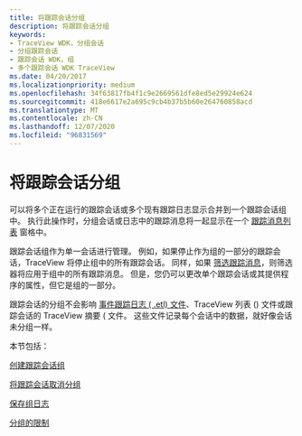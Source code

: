 ```yaml
---
title: 将跟踪会话分组
description: 将跟踪会话分组
keywords:
- TraceView WDK，分组会话
- 分组跟踪会话
- 跟踪会话 WDK，组
- 多个跟踪会话 WDK TraceView
ms.date: 04/20/2017
ms.localizationpriority: medium
ms.openlocfilehash: 34f63817fb4f1c9e2669561dfe8ed5e29924e624
ms.sourcegitcommit: 418e6617e2a695c9cb4b37b5b60e264760858acd
ms.translationtype: MT
ms.contentlocale: zh-CN
ms.lasthandoff: 12/07/2020
ms.locfileid: "96831569"
---
```

# <a name="grouping-trace-sessions"></a>将跟踪会话分组


可以将多个正在运行的跟踪会话或多个现有跟踪日志显示合并到一个跟踪会话组中。 执行此操作时，分组会话或日志中的跟踪消息将一起显示在一个 [跟踪消息列表](trace-message-lists.md) 窗格中。

跟踪会话组作为单一会话进行管理。 例如，如果停止作为组的一部分的跟踪会话，TraceView 将停止组中的所有跟踪会话。 同样，如果 [筛选跟踪消息](filtering-trace-messages.md)，则筛选器将应用于组中的所有跟踪消息。 但是，您仍可以更改单个跟踪会话或其提供程序的属性，但它是组的一部分。

跟踪会话的分组不会影响 [事件跟踪日志 ( .etl) 文件](trace-log.md)、TraceView 列表 () 文件或跟踪会话的 TraceView 摘要 ( 文件。 这些文件记录每个会话中的数据，就好像会话未分组一样。

本节包括：

[创建跟踪会话组](creating-trace-session-groups.md)

[将跟踪会话取消分组](ungrouping-trace-sessions.md)

[保存组日志](saving-a-group-log.md)

[分组的限制](limitations-of-grouping.md)

 

 





